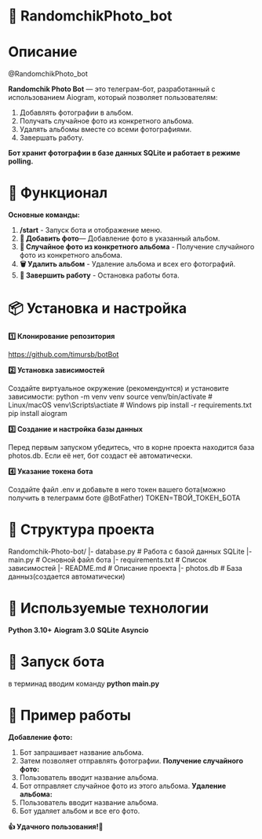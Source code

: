 # 📸 RandomchikPhoto_bot

# Описание

@RandomchikPhoto_bot

**Randomchik Photo Bot** — это телеграм-бот, разработанный с использованием Aiogram, который позволяет пользователям:

1. Добавлять фотографии в альбом.
2. Получать случайное фото из конкретного альбома.
3. Удалять альбомы вместе со всеми фотографиями.
4. Завершать работу.

**Бот хранит фотографии в базе данных SQLite и работает в режиме polling.**

# 🚀 Функционал

**Основные команды:**
1. **/start** - Запуск бота и отображение меню.
2. **📸 Добавить фото**— Добавление фото в указанный альбом.
3. **📂 Случайное фото из конкретного альбома** - Получение случайного фото из конкретного альбома.
4. **🗑 Удалить альбом** - Удаление альбома и всех его фотографий.
5. **🛑 Завершить работу** - Остановка работы бота.

# 📦 Установка и настройка

**1️⃣ Клонирование репозитория**

https://github.com/timursb/botBot

**2️⃣ Установка зависимостей**

Создайте виртуальное окружение (рекомендунтся) и установите зависимости:
python -m venv venv
source venv/bin/activate # Linux/macOS
venv\Scripts\actiate # Windows
pip install -r requirements.txt
pip install aiogram

**3️⃣ Создание и настройка базы данных**

Перед первым запуском убедитесь, что в корне проекта находится база photos.db. Если её нет, бот создаст её автоматически.

**4️⃣ Указание токена бота**

Создайте файл .env и добавьте в него токен вашего бота(можно получить в телеграмм боте @BotFather)
TOKEN=ТВОЙ_ТОКЕН_БОТА

# 📜 Структура проекта

Randomchik-Photo-bot/
|- database.py       # Работа с базой данных SQLite
|- main.py           # Основной файл бота
|- requirements.txt  # Список зависимостей
|- README.md         # Описание проекта
|- photos.db         # База данныз(создается автоматически)

# 🔧 Используемые технологии
**Python 3.10+**
**Aiogram 3.0**
**SQLite**
**Asyncio**

# 🚀 Запуск бота

 в терминад вводим команду **python main.py**

# 🎯 Пример работы

**Добавление фото:**
1. Бот запрашивает название альбома.
2. Затем позволяет отправлять фотографии.
**Получение случайного фото:**
1. Пользователь вводит название альбома.
2. Бот отправляет случайное фото из этого альбома.
**Удаление альбома:**
1. Пользователь вводит название альбома.
2. Бот удаляет альбом и все его фото.

**👍 Удачного пользования!🎉**

